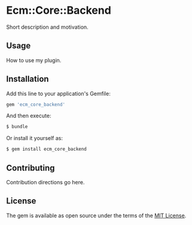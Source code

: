 # Ecm::Core::Backend
Short description and motivation.

## Usage
How to use my plugin.

## Installation
Add this line to your application's Gemfile:

```ruby
gem 'ecm_core_backend'
```

And then execute:
```bash
$ bundle
```

Or install it yourself as:
```bash
$ gem install ecm_core_backend
```

## Contributing
Contribution directions go here.

## License
The gem is available as open source under the terms of the [MIT License](http://opensource.org/licenses/MIT).
